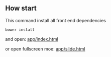 ## How start

This command install all front end dependencies

    bower install


and open: [app/index.html](app/index.html)

or open fullscreen moe: [app/slide.html](app/slide.html)